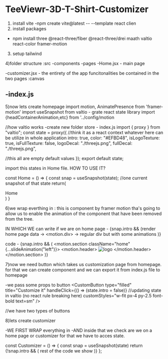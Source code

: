 # TeeViewr-3D-T-Shirt-Customizer

1. install vite
   -npm create vite@latest -- --template react clien
2. install packages

- npm install three @react-three/fiber @react-three/drei maath valtio react-color framer-motion

3. setup tailwind

4)folder structure
:src
-components
-pages
-Home.jsx - main page

-customizer.jsx - the entirety of the app funcitonalities be contained in the two pages
:canvas

## -index.js

5)now lets create homepage
import motion, AnimatePresence from 'framer-motion'
import useSnapshot from valtio - grate react state library
import {headContainerAnimation,etc} from '../config/motion

//how valtio works
-create new folder store - index.js
import { proxy } from "valtio";
const state = proxy({
//think it as a react context whatever here can be utilize in whole application
intro: true,
color: "#EFBD48",
isLogoTexture: true,
isFullTexture: false,
logoDecal: "./threejs.png",
fullDecal: "./threejs.png",

//this all are empty default values
});
export default state;

import this states in Home file.
HOW TO USE IT?

const Home = () => {
const snap = useSnapshot(state); //one current snapshot of that state
return(

<div>Home</div>
)
}

6)we wrap everthing in <AnimatePresence>: this is component by framer motion tha's going to allow us to enable the animation of the component that have been removed from the tree.

IN WHICH WE can write if we are on home page - {snap.intro && (render home page data -> <motion.div> -> regular div but with some animations )}

code -
<AnimatePresence>
{snap.intro && (
<motion.section className="home" {...slideAnimation("left")}>
<motion.header>
<img
              src="./threejs.png"
              alt="logo"
              className="w-8 h-8 object-contain"
            />
</motion.header>
</motion.section>
)}
</AnimatePresence>

7)now we need button which takes us customization page from homepage.
for that we can create <CustomButton /> component
and we can export it from index.js file to homepage

-we pass some props to button
<CustomButton
type="filled"
title="Customize it"
handleClick={() => (state.intro = false)} //updating state in valtio (no react rule breaking here)
customStyles="w-fit px-4 py-2.5 font-bold text=sm"
/>

//we have two types of buttons

8)lets create customizer

-WE FIRST WRAP everything in <AnimatePresence>
-AND inside that we check are we on a home page or customizer
for that we have to acces state.

<!-- - const snap = useSnapshot(state) -->

const Customizer = () => {
const snap = useSnapshot(state)
return <AnimatePresence>
{!snap.intro && (
rest of the code we show
)}
</AnimatePresence>
};
